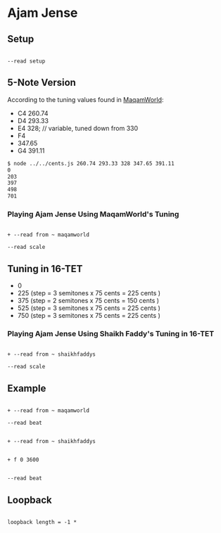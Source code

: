 # Ajam Jense

## Setup

```scenario oscilla

--read setup

```

## 5-Note Version

According to the tuning values found in [MaqamWorld](http://maqamworld.com/en/jins/ajam.php):

* C4 260.74
* D4 293.33
* E4 328; // variable, tuned down from 330
* F4
* 347.65
* G4 391.11

```sh
$ node ../../cents.js 260.74 293.33 328 347.65 391.11
0
203
397
498
701
```

### Playing Ajam Jense Using MaqamWorld's Tuning

```scenario xoscilla

+ --read from ~ maqamworld

--read scale

```

## Tuning in 16-TET

* 0
* 225 (step = 3 semitones x 75 cents = 225 cents )
* 375 (step = 2 semitones x 75 cents = 150 cents )
* 525 (step = 3 semitones x 75 cents = 225 cents )
* 750 (step = 3 semitones x 75 cents = 225 cents )

### Playing Ajam Jense Using Shaikh Faddy's Tuning in 16-TET

```scenario xoscilla

+ --read from ~ shaikhfaddys

--read scale

```

## Example

```scenario xoscilla

+ --read from ~ maqamworld

--read beat

```

```scenario oscilla

+ --read from ~ shaikhfaddys

```

```scenario xoscilla

+ f 0 3600

```

```scenario oscilla

--read beat

```

## Loopback

```scenario xoscilla

loopback length = -1 *

```
